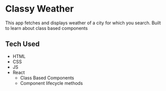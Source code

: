 # Classy Weather

This app fetches and displays weather of a city for which you search.
Built to learn about class based components

## Tech Used

- HTML
- CSS
- JS
- React
  - Class Based Components
  - Component lifecycle methods
